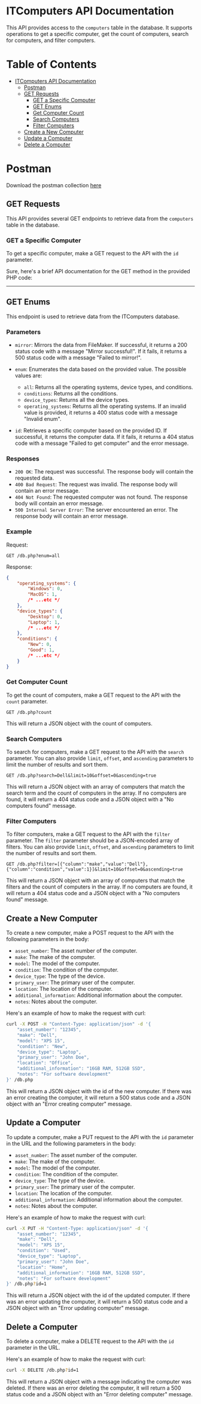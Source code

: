 # ITComputers API Documentation

This API provides access to the `computers` table in the database. It supports operations to get a specific computer, get the count of computers, search for computers, and filter computers.

# Table of Contents
- [ITComputers API Documentation](#itcomputers-api-documentation)
  - [Postman](#postman)
  - [GET Requests](#get-requests)
    - [GET a Specific Computer](#get-a-specific-computer)
    - [GET Enums](#get-enums)
    - [Get Computer Count](#get-computer-count)
    - [Search Computers](#search-computers)
    - [Filter Computers](#filter-computers)
  - [Create a New Computer](#create-a-new-computer)
  - [Update a Computer](#update-a-computer)
  - [Delete a Computer](#delete-a-computer)

# Postman
Download the postman collection [here](https://raw.githubusercontent.com/Mardens-Inc/IT-Computers-Database/main/postman-collection.json)


## GET Requests

This API provides several GET endpoints to retrieve data from the `computers` table in the database.

### GET a Specific Computer

To get a specific computer, make a GET request to the API with the `id` parameter.

Sure, here's a brief API documentation for the GET method in the provided PHP code:

---

## GET Enums

This endpoint is used to retrieve data from the ITComputers database.

### Parameters

- `mirror`: Mirrors the data from FileMaker. If successful, it returns a 200 status code with a message "Mirror successful!". If it fails, it returns a 500 status code with a message "Failed to mirror!".

- `enum`: Enumerates the data based on the provided value. The possible values are:
  - `all`: Returns all the operating systems, device types, and conditions.
  - `conditions`: Returns all the conditions.
  - `device_types`: Returns all the device types.
  - `operating_systems`: Returns all the operating systems.
  If an invalid value is provided, it returns a 400 status code with a message "Invalid enum".

- `id`: Retrieves a specific computer based on the provided ID. If successful, it returns the computer data. If it fails, it returns a 404 status code with a message "Failed to get computer" and the error message.

### Responses

- `200 OK`: The request was successful. The response body will contain the requested data.
- `400 Bad Request`: The request was invalid. The response body will contain an error message.
- `404 Not Found`: The requested computer was not found. The response body will contain an error message.
- `500 Internal Server Error`: The server encountered an error. The response body will contain an error message.

### Example

Request:

```
GET /db.php?enum=all
```

Response:

```json
{
    "operating_systems": {
        "Windows": 0,
        "MacOS": 1,
        /* ...etc */
    },
    "device_types": {
        "Desktop": 0,
        "Laptop": 1,
        /* ...etc */
    },
    "conditions": {
        "New": 0,
        "Good": 1,
        /* ...etc */
    }
}
```

### Get Computer Count

To get the count of computers, make a GET request to the API with the `count` parameter.

```
GET /db.php?count
```

This will return a JSON object with the count of computers.

### Search Computers

To search for computers, make a GET request to the API with the `search` parameter. You can also provide `limit`, `offset`, and `ascending` parameters to limit the number of results and sort them.

```
GET /db.php?search=Dell&limit=10&offset=0&ascending=true
```

This will return a JSON object with an array of computers that match the search term and the count of computers in the array. If no computers are found, it will return a 404 status code and a JSON object with a "No computers found" message.

### Filter Computers

To filter computers, make a GET request to the API with the `filter` parameter. The `filter` parameter should be a JSON-encoded array of filters. You can also provide `limit`, `offset`, and `ascending` parameters to limit the number of results and sort them.

```
GET /db.php?filter=[{"column":"make","value":"Dell"},{"column":"condition","value":1}]&limit=10&offset=0&ascending=true
```

This will return a JSON object with an array of computers that match the filters and the count of computers in the array. If no computers are found, it will return a 404 status code and a JSON object with a "No computers found" message.
## Create a New Computer

To create a new computer, make a POST request to the API with the following parameters in the body:

- `asset_number`: The asset number of the computer.
- `make`: The make of the computer.
- `model`: The model of the computer.
- `condition`: The condition of the computer.
- `device_type`: The type of the device.
- `primary_user`: The primary user of the computer.
- `location`: The location of the computer.
- `additional_information`: Additional information about the computer.
- `notes`: Notes about the computer.

Here's an example of how to make the request with curl:

```bash
curl -X POST -H "Content-Type: application/json" -d '{
    "asset_number": "12345",
    "make": "Dell",
    "model": "XPS 15",
    "condition": "New",
    "device_type": "Laptop",
    "primary_user": "John Doe",
    "location": "Office",
    "additional_information": "16GB RAM, 512GB SSD",
    "notes": "For software development"
}' /db.php
```

This will return a JSON object with the id of the new computer. If there was an error creating the computer, it will return a 500 status code and a JSON object with an "Error creating computer" message.

## Update a Computer

To update a computer, make a PUT request to the API with the `id` parameter in the URL and the following parameters in the body:

- `asset_number`: The asset number of the computer.
- `make`: The make of the computer.
- `model`: The model of the computer.
- `condition`: The condition of the computer.
- `device_type`: The type of the device.
- `primary_user`: The primary user of the computer.
- `location`: The location of the computer.
- `additional_information`: Additional information about the computer.
- `notes`: Notes about the computer.

Here's an example of how to make the request with curl:

```bash
curl -X PUT -H "Content-Type: application/json" -d '{
    "asset_number": "12345",
    "make": "Dell",
    "model": "XPS 15",
    "condition": "Used",
    "device_type": "Laptop",
    "primary_user": "John Doe",
    "location": "Home",
    "additional_information": "16GB RAM, 512GB SSD",
    "notes": "For software development"
}' /db.php?id=1
```

This will return a JSON object with the id of the updated computer. If there was an error updating the computer, it will return a 500 status code and a JSON object with an "Error updating computer" message.


## Delete a Computer

To delete a computer, make a DELETE request to the API with the `id` parameter in the URL.

Here's an example of how to make the request with curl:

```bash
curl -X DELETE /db.php?id=1
```

This will return a JSON object with a message indicating the computer was deleted. If there was an error deleting the computer, it will return a 500 status code and a JSON object with an "Error deleting computer" message.